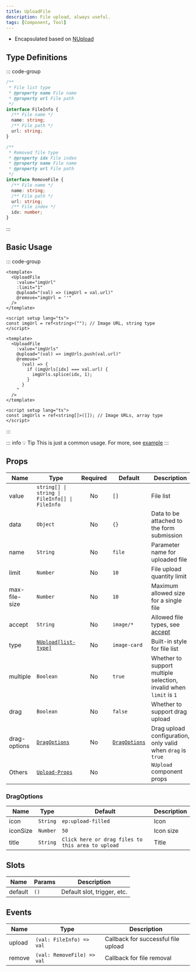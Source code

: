 ```yaml
---
title: UploadFile
description: File upload, always useful.
tags: [Component, Tool]
---
```


- Encapsulated based on [NUpload](https://www.naiveui.com/en-US/os-theme/components/upload)

## Type Definitions

::: code-group

```ts [Type for bound file list]
/**
 * File list type
 * @property name File name
 * @property url File path
 */
interface FileInfo {
  /** File name */
  name: string;
  /** File path */
  url: string;
}
```

```ts [Type for removed file]
/**
 * Removed file type
 * @property idx File index
 * @property name File name
 * @property url File path
 */
interface RemoveFile {
  /** File name */
  name: string;
  /** File path */
  url: string;
  /** File index */
  idx: number;
}
```

:::

## Basic Usage

::: code-group

```vue [Single file upload]
<template>
  <UploadFile
    :value="imgUrl"
    :limit="1"
    @upload="(val) => (imgUrl = val.url)"
    @remove="imgUrl = ''"
  />
</template>

<script setup lang="ts">
const imgUrl = ref<string>(""); // Image URL, string type
</script>
```

```vue [Multiple file upload]
<template>
  <UploadFile
    :value="imgUrls"
    @upload="(val) => imgUrls.push(val.url)"
    @remove="
      (val) => {
        if (imgUrls[idx] === val.url) {
          imgUrls.splice(idx, 1);
        }
      }
    "
  />
</template>

<script setup lang="ts">
const imgUrls = ref<string[]>([]); // Image URLs, array type
</script>
```

:::

::: info 💡 Tip
This is just a common usage. For more, see [example](https://gitee.com/zimo493/vue3-naiveui-admin/blob/main/src/views/demo/upload.vue)
:::

## Props

| Name | Type | Required | Default | Description |
| --- | --- | :--: | --- | --- |
| value | `string[] \| string \| FileInfo[] \| FileInfo` | No | `[]` | File list |
| data | `Object` | No | `{}` | Data to be attached to the form submission |
| name | `String` | No | `file` | Parameter name for uploaded file |
| limit | `Number` | No | `10` | File upload quantity limit |
| max-file-size | `Number` | No | `10` | Maximum allowed size for a single file |
| accept | `String` | No | `image/*` | Allowed file types, see [accept](https://developer.mozilla.org/en-US/docs/Web/HTML/Reference/Elements/input/file#accept) |
| type | [`NUpload[list-type]`](/en/components/form-pro#upload-type) | No | `image-card` | Built-in style for file list |
| multiple | `Boolean` | No | `true` | Whether to support multiple selection, invalid when `limit` is `1` |
| drag | `Boolean` | No | `false` | Whether to support drag upload |
| drag-options | [`DragOptions`](/en/components/upload-file#dragoptions) | No | [`DragOptions`](/en/components/upload-file#dragoptions) | Drag upload configuration, only valid when `drag` is `true` |
| Others | [`Upload-Props`](https://www.naiveui.com/en-US/os-theme/components/upload#Upload-Props) | No | | `NUpload` component props |

### DragOptions

| Name | Type | Default | Description |
| --- | --- | --- | --- |
| icon | `String` | `ep:upload-filled` | Icon |
| iconSize | `Number` | `50` | Icon size |
| title | `String` | `Click here or drag files to this area to upload` | Title |

## Slots

| Name | Params | Description |
| --- | --- | --- |
| default | `()` | Default slot, trigger, etc. |

## Events

| Name | Type | Description |
| --- | --- | --- |
| upload | `(val: FileInfo) => val` | Callback for successful file upload |
| remove | `(val: RemoveFile) => val` | Callback for file removal | 